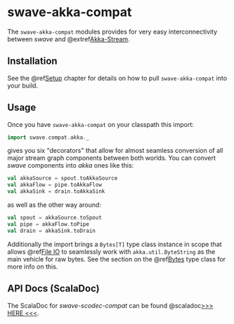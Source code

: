 swave-akka-compat
=================

The `swave-akka-compat` modules provides for very easy interconnectivity between *swave* and @extref[Akka-Stream].


Installation
------------

See the @ref[Setup] chapter for details on how to pull `swave-akka-compat` into your build.


Usage
-----

Once you have `swave-akka-compat` on your classpath this import: 

```scala
import swave.compat.akka._
```

gives you six "decorators" that allow for almost seamless conversion of all major stream graph components between both
worlds. You can convert *swave* components into *akka* ones like this:

```scala
val akkaSource = spout.toAkkaSource
val akkaFlow = pipe.toAkkaFlow
val akkaSink = drain.toAkkaSink
```

as well as the other way around:

```scala
val spout = akkaSource.toSpout
val pipe = akkaFlow.toPipe 
val drain = akkaSink.toDrain
```

Additionally the import brings a `Bytes[T]` type class instance in scope that allows @ref[File IO] to seamlessly work
with `akka.util.ByteString` as the main vehicle for raw bytes. See the section on the @ref[Bytes] type class for more
info on this. 


API Docs (ScalaDoc)
-------------------

The ScalaDoc for *swave-scodec-compat* can be found @scaladoc[>>> HERE <<<](swave.compat.akka.index).


  [Akka-Stream]: akka:stream/index
  [Setup]: ../setup.md
  [File IO]: ../domain/file-io.md
  [Bytes]: ../domain/file-io.md#the-bytes-t-type-class